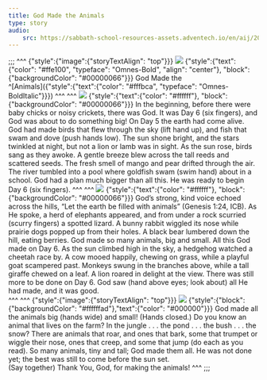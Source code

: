 ```yaml
---
title: God Made the Animals
type: story
audio:
    src: https://sabbath-school-resources-assets.adventech.io/en/aij/2025-01-bg/assets/ABSG-2025-01-BG-10.mp3
---
```


;;;
^^^
{"style":{"image":{"storyTextAlign": "top"}}}
![](https://sabbath-school-resources-assets.adventech.io/en/aij/2025-01-bg/assets/10-00.png)
{"style":{"text":{"color": "#ffe100", "typeface": "Omnes-Bold", "align": "center"}, "block":{"backgroundColor": "#00000066"}}}
God Made the\
^[Animals]({"style":{"text":{"color": "#fffbca", "typeface": "Omnes-BoldItalic"}}}) 
^^^
^^^
![](https://sabbath-school-resources-assets.adventech.io/en/aij/2025-01-bg/assets/10-01.png)
{"style":{"text":{"color": "#ffffff"}, "block":{"backgroundColor": "#00000066"}}}
In the beginning, before there were baby chicks or noisy crickets, there was God. It was Day 6 (six fingers), and God was about to do something big! On Day 5 the earth had come alive. God had made birds that flew through the sky (lift hand up), and fish that swam and dove (push hands low). The sun shone bright, and the stars twinkled at night, but not a lion or lamb was in sight. As the sun rose, birds sang as they awoke. A gentle breeze blew across the tall reeds and scattered seeds. The fresh smell of mango and pear drifted through the air. The river tumbled into a pool where goldfish swam (swim hand) about in a school. God had a plan much bigger than all this. He was ready to begin Day 6 (six fingers). 
^^^
^^^
![](https://sabbath-school-resources-assets.adventech.io/en/aij/2025-01-bg/assets/10-02.png)
{"style":{"text":{"color": "#ffffff"}, "block":{"backgroundColor": "#00000066"}}}
God’s strong, kind voice echoed across the hills, “Let the earth be filled with animals” (Genesis 1:24, ICB). As He spoke, a herd of elephants appeared, and from under a rock scurried (scurry fingers) a spotted lizard. A bunny rabbit wiggled its nose while prairie dogs popped up from their holes. A black bear lumbered down the hill, eating berries. God made so many animals, big and small. All this God made on Day 6. As the sun climbed high in the sky, a hedgehog watched a cheetah race by. A cow mooed happily, chewing on grass, while a playful goat scampered past. Monkeys swung in the branches above, while a tall giraffe chewed on a leaf. A lion roared in delight at the view. There was still more to be done on Day 6. God saw (hand above eyes; look about) all He had made, and it was good.     
^^^
^^^
{"style":{"image":{"storyTextAlign": "top"}}}
![](https://sabbath-school-resources-assets.adventech.io/en/aij/2025-01-bg/assets/10-03.png)
{"style":{"block": {"backgroundColor": "#ffffffad"},"text":{"color": "#000000"}}}
God made all the animals big (hands wide) and small! (Hands closed.) Do you know an animal that lives on the farm? In the jungle . . . the pond . . . the bush  . . . the snow? There are animals that roar, and ones that bark, some that trumpet or wiggle their nose, ones that creep, and some that jump (do each as you read). So many animals, tiny and tall; God made them all. He was not done yet; the best was still to come before the sun set.\
(Say together) Thank You, God, for making the animals!
^^^
;;;
